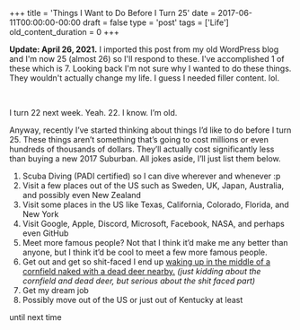 +++
title = 'Things I Want to Do Before I Turn 25'
date = 2017-06-11T00:00:00-00:00
draft = false
type = 'post'
tags = ['Life']
old_content_duration = 0
+++

<p><strong>Update: April 26, 2021.</strong> I imported this post from my old WordPress blog and I'm now 25 (almost 26) so I'll respond to these. I've accomplished 1 of these which is 7. Looking back I'm not sure why I wanted to do these things. They wouldn't actually change my life. I guess I needed filler content. lol.</p>
<p>&nbsp;</p>
<p>I turn 22 next week. Yeah. 22. I know. I&rsquo;m old.</p>
<p>Anyway, recently I&rsquo;ve started thinking about things I&rsquo;d like to do before I turn 25. These things aren&rsquo;t something that&rsquo;s going to cost millions or even hundreds of thousands of dollars. They&rsquo;ll actually cost significantly less than buying a new 2017 Suburban. All jokes aside, I&rsquo;ll just list them below.</p>
<ol>
<li>Scuba Diving (PADI certified) so I can dive wherever and whenever :p</li>
<li>Visit a few places out of the US such as Sweden, UK, Japan, Australia, and possibly even New Zealand</li>
<li>Visit some places in the US like Texas, California, Colorado, Florida, and New York</li>
<li>Visit Google, Apple, Discord, Microsoft, Facebook, NASA, and perhaps even GitHub</li>
<li>Meet more famous people? Not that I think it&rsquo;d make me any better than anyone, but I think it&rsquo;d be cool to meet a few more famous people.</li>
<li>Get out and get so shit-faced I end up <a href="https://youtu.be/fWddGm-hz2c?t=50s" target="_blank" rel="noopener">waking up in the middle of a cornfield naked with a dead deer nearby.</a> <em>(just kidding about the cornfield and dead deer, but serious about the shit faced part)</em></li>
<li>Get my dream job</li>
<li>Possibly move out of the US or just out of Kentucky at least</li>
</ol>
<p>until next time</p>